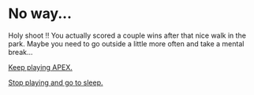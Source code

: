 # No way...
Holy shoot !! You actually scored a couple wins after that nice walk in the park. Maybe you need to go outside a little more often and take a mental break...

[Keep playing APEX.](predicament.md)

[Stop playing and go to sleep.](/README.md)
